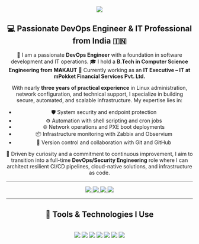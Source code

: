 <h1 align="center">
  <img src="https://readme-typing-svg.herokuapp.com/?font=Righteous&color=7e15f7&size=35&center=true&vCenter=true&width=600&height=70&duration=3000&lines=Hi+There!+👋;+I'm+Omar+Faruk+👨🏻‍💻;+DevOps+Engineer+%7C+Linux+Enthusiast+%7C+Security+Analyst" />
</h1>

<h2 align="center">💻 Passionate DevOps Engineer & IT Professional from India 🇮🇳</h2>

<div align="center">
🌱 I am a passionate <strong>DevOps Engineer</strong> with a foundation in software development and IT operations.  
🎓 I hold a <strong>B.Tech in Computer Science Engineering from MAKAUT</strong>  
💼 Currently working as an <strong>IT Executive – IT at mPokket Financial Services Pvt. Ltd.</strong>

<br/>

With nearly <strong>three years of practical experience</strong> in Linux administration, network configuration, and technical support, I specialize in building secure, automated, and scalable infrastructure. My expertise lies in:

- 🛡️ System security and endpoint protection  
- ⚙️ Automation with shell scripting and cron jobs  
- 🌐 Network operations and PXE boot deployments  
- 📦 Infrastructure monitoring with Zabbix and Observium  
- 🔁 Version control and collaboration with Git and GitHub  
<be>
🚀 Driven by curiosity and a commitment to continuous improvement, I aim to transition into a full-time <strong>DevOps/Security Engineering</strong> role where I can architect resilient CI/CD pipelines, cloud-native solutions, and infrastructure as code.

</div>

---

<div align="center"> 
  <a href="mailto:farukomar29521@gmail.com">
    <img src="https://img.shields.io/badge/Gmail-D14836?style=for-the-badge&logo=gmail&logoColor=white" />
  </a>
  <a href="https://www.linkedin.com/in/omar-faruk-16622322a">
    <img src="https://img.shields.io/badge/LinkedIn-0077B5?style=for-the-badge&logo=linkedin&logoColor=white" />
  </a>
  <a href="https://github.com/OmarCSE786">
    <img src="https://img.shields.io/badge/GitHub-333?style=for-the-badge&logo=github&logoColor=white" />
  </a>
  <a href="https://www.sololearn.com/en/profile/26650104">
    <img src="https://img.shields.io/badge/SoloLearn-FFA500?style=for-the-badge&logo=sololearn&logoColor=white" />
  </a>
</div>

---

<h2 align="center">🚀 Tools & Technologies I Use</h2>

<br/>

<div align="center">

<!-- DevOps & Cloud -->
<img src="https://skillicons.dev/icons?i=docker,jenkins,git,github,terraform,azure,aws" />

<!-- Programming & Scripting -->
<img src="https://skillicons.dev/icons?i=python,shell,java,html,css,js,nodejs,react" />

<!-- Databases & APIs -->
<img src="https://skillicons.dev/icons?i=mysql,mongodb,postman" />

<!-- Monitoring & Others -->
<img src="https://skillicons.dev/icons?i=grafana,linux" />
<img src="https://img.shields.io/badge/Zabbix-CC0000?style=for-the-badge&logo=zabbix&logoColor=white" />
<img src="https://img.shields.io/badge/Datadog-632CA6?style=for-the-badge&logo=datadog&logoColor=white" />
<img src="https://img.shields.io/badge/Jira-0052CC?style=for-the-badge&logo=jira&logoColor=white" />

</div>
